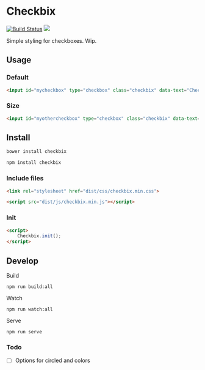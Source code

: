 # Checkbix

[![Build Status](https://travis-ci.org/urre/checkbix.svg?branch=master)](https://travis-ci.org/urre/checkbix) ![](https://badge-size.herokuapp.com/urre/checkbix/master/dist/js/checkbix.min.js.svg)

Simple styling for checkboxes. Wip.

## Usage

### Default

```html
<input id="mycheckbox" type="checkbox" class="checkbix" data-text="Checkbix">
```

### Size

```html
<input id="myothercheckbox" type="checkbox" class="checkbix" data-text="Checkbix. Large, checked" data-size="large" checked>
```

## Install

```bash
bower install checkbix
```

```bash
npm install checkbix
```

### Include files

```html
<link rel="stylesheet" href="dist/css/checkbix.min.css">
```

```html
<script src="dist/js/checkbix.min.js"></script>
```

### Init

```html
<script>
    Checkbix.init();
</script>
```

## Develop

Build

    npm run build:all    

Watch

    npm run watch:all

Serve
    
    npm run serve

### Todo
+ [ ] Options for circled and colors
